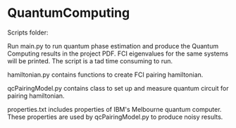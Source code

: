 # QuantumComputing

Scripts folder:

Run main.py to run quantum phase estimation and produce the Quantum Computing results in the project PDF. FCI eigenvalues for the same systems will be printed. The script is a tad time consuming to run.

hamiltonian.py contains functions to create FCI pairing hamiltonian.

qcPairingModel.py contains class to set up and measure quantum circuit for pairing hamiltonian.

properties.txt includes properties of IBM's Melbourne quantum computer. These properties are used by qcPairingModel.py to produce noisy results.
